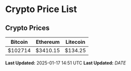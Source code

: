 # Crypto Price List

## Crypto Prices
| Bitcoin | Ethereum | Litecoin |
| ------- | -------- | -------- |
| $102714 | $3410.15 | $134.25 |
**Last Updated:** 2025-01-17 14:51 UTC
**Last Updated:** $DATE$
